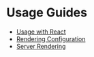 # Usage Guides

* [Usage with React](guides/UsageWithReact.md)
* [Rendering Configuration](guides/RendererConfiguration.md)
* [Server Rendering](guides/ServerRendering.md)

